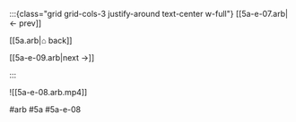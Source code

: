 :::{class="grid grid-cols-3 justify-around text-center w-full"}
[[5a-e-07.arb|← prev]]

[[5a.arb|⌂ back]]

[[5a-e-09.arb|next →]]

:::

![[5a-e-08.arb.mp4]]

#arb #5a #5a-e-08

